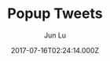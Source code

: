 ---
title: Popup Tweets
github: 'https://github.com/junlulocky/PopupTweets'
demo: 'https://jekyller.github.io/PopupTweets/'
author: Jun Lu
ssg:
  - Jekyll
cms:
  - No Cms
date: 2017-07-16T02:24:14.000Z
github_branch: gh-pages
description: >-
  Popup tweets plugin for your personal website (Linkedin, facebook message box
  liked features)
stale: true
---